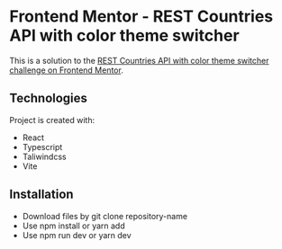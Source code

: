 # Frontend Mentor - REST Countries API with color theme switcher
This is a solution to the [REST Countries API with color theme switcher challenge on Frontend Mentor](https://www.frontendmentor.io/challenges/rest-countries-api-with-color-theme-switcher-5cacc469fec04111f7b848ca).

## Technologies
Project is created with:
* React
* Typescript
* Taliwindcss
* Vite

## Installation
* Download files by git clone repository-name
* Use npm install or yarn add
* Use npm run dev or yarn dev
